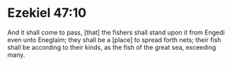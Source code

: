 # Ezekiel 47:10

And it shall come to pass, [that] the fishers shall stand upon it from Engedi even unto Eneglaim; they shall be a [place] to spread forth nets; their fish shall be according to their kinds, as the fish of the great sea, exceeding many.